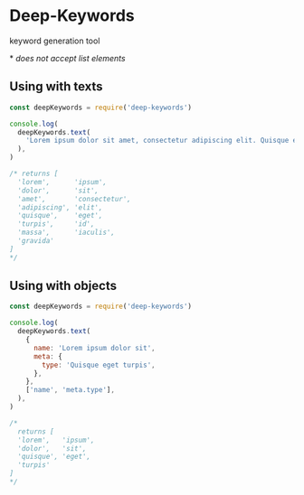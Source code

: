# Deep-Keywords

keyword generation tool

\* _does not accept list elements_

## Using with texts

```js
const deepKeywords = require('deep-keywords')

console.log(
  deepKeywords.text(
    'Lorem ipsum dolor sit amet, consectetur adipiscing elit. Quisque eget turpis id massa iaculis gravida.',
  ),
)

/* returns [
  'lorem',      'ipsum',
  'dolor',      'sit',
  'amet',       'consectetur',
  'adipiscing', 'elit',
  'quisque',    'eget',
  'turpis',     'id',
  'massa',      'iaculis',
  'gravida'
]
*/
```

## Using with objects

```js
const deepKeywords = require('deep-keywords')

console.log(
  deepKeywords.text(
    {
      name: 'Lorem ipsum dolor sit',
      meta: {
        type: 'Quisque eget turpis',
      },
    },
    ['name', 'meta.type'],
  ),
)

/*
  returns [
  'lorem',   'ipsum',
  'dolor',   'sit',
  'quisque', 'eget',
  'turpis'
]
*/
```
